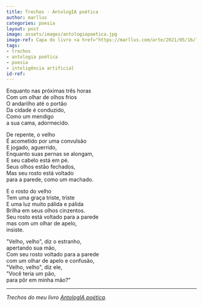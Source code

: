 ```yaml
---
title: Trechos - AntologIA poética
author: marllus
categories: poesia
layout: post
image: assets/images/antologiapoetica.jpg
image-ref: Capa do livro <a href="https://marllus.com/arte/2021/05/16/livro-antologia-poetica.html">AntologIA poética</a>
tags:
- trechos
- antologia poética
- poesia
- inteligência artificial
id-ref:
---
```


Enquanto nas próximas três horas<br>
Com um olhar de olhos frios<br>
O andarilho até o portão<br>
Da cidade é conduzido,<br>
Como um mendigo<br>
a sua cama, adormecido.<br>
 
De repente, o velho<br>
É acometido por uma convulsão<br>
E jogado, aguerrido,<br>
Enquanto suas pernas se alongam,<br>
E seu cabelo está em pé.<br>
Seus olhos estão fechados,<br>
Mas seu rosto está voltado<br>
para a parede, como um machado.<br>
 
E o rosto do velho<br>
Tem uma graça triste, triste<br>
E uma luz muito pálida e pálida<br>
Brilha em seus olhos cinzentos.<br>
Seu rosto está voltado para a parede<br>
mas com um olhar de apelo,<br>
insiste.<br>
 
"Velho, velho", diz o estranho,<br>
apertando sua mão,<br>
Com seu rosto voltado para a parede<br>
com um olhar de apelo e confusão,<br>
"Velho, velho", diz ele,<br>
"Você teria um pão,<br>
para pôr em minha mão?"<br>

----
*Trechos do meu livro [AntologIA poética](https://marllus.com/arte/2021/05/16/livro-antologia-poetica.html).*
